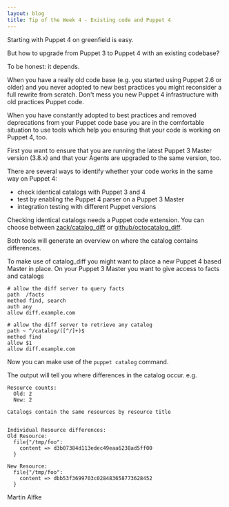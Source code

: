 ```yaml
---
layout: blog
title: Tip of the Week 4 - Existing code and Puppet 4
---
```


Starting with Puppet 4 on greenfield is easy.

But how to upgrade from Puppet 3 to Puppet 4 with an existing codebase?

To be honest: it depends.

When you have a really old code base (e.g. you started using Puppet 2.6 or older) and you never adopted to new best practices you might reconsider a full rewrite from scratch. Don't mess you new Puppet 4 infrastructure with old practices Puppet code.

When you have constantly adopted to best practices and removed deprecations from your Puppet code base you are in the comfortable situation to use tools which help you ensuring that your code is working on Puppet 4, too.

First you want to ensure that you are running the latest Puppet 3 Master version (3.8.x) and that your Agents are upgraded to the same version, too.

There are several ways to identify whether your code works in the same way on Puppet 4:

  - check identical catalogs with Puppet 3 and 4
  - test by enabling the Puppet 4 parser on a Puppet 3 Master
  - integration testing with different Puppet versions

Checking identical catalogs needs a Puppet code extension. You can choose between [zack/catalog_diff](https://github.com/acidprime/puppet-catalog-diff) or [github/octocatalog_diff](https://github.com/github/octocatalog-diff).

Both tools will generate an overview on where the catalog contains differences.

To make use of catalog_diff you might want to place a new Puppet 4 based Master in place. On your Puppet 3 Master you want to give access to facts and catalogs

    # allow the diff server to query facts
    path  /facts
    method find, search
    auth any
    allow diff.example.com

    # allow the diff server to retrieve any catalog
    path ~ ^/catalog/([^/]+)$
    method find
    allow $1
    allow diff.example.com

Now you can make use of the ```puppet catalog``` command.

The output will tell you where differences in the catalog occur.
e.g.

    Resource counts:
      Old: 2
      New: 2

    Catalogs contain the same resources by resource title


    Individual Resource differences:
    Old Resource:
      file{"/tmp/foo":
        content => d3b07384d113edec49eaa6238ad5ff00
      }

    New Resource:
      file{"/tmp/foo":
        content => dbb53f3699703c028483658773628452
      }


Martin Alfke
